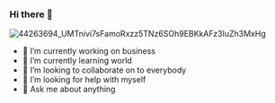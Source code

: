 ### Hi there 👋
![44263694_UMTnivi7sFamoRxzz5TNz6SOh9EBKkAFz3IuZh3MxHg](https://user-images.githubusercontent.com/86493242/203385537-2420ac3b-07c2-4834-b5b3-be655ab00446.jpg)

- 🔭 I’m currently working on business
- 🌱 I’m currently learning world
- 👯 I’m looking to collaborate on to everybody
- 🤔 I’m looking for help with myself
- 💬 Ask me about anything

